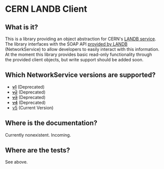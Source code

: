 CERN LANDB Client
=================

What is it?
-----------
This is a library providing an object abstraction for CERN's [LANDB service].
The library interfaces with the SOAP API [provided by LANDB] (NetworkService)
to allow developers to easily interact with this information. At the moment this
library provides basic read-only functionality through the provided client
objects, but write support should be added soon.

Which NetworkService versions are supported?
--------------------------------------------

- ~~[v1]~~ (Deprecated)
- ~~[v2]~~ (Deprecated)
- ~~[v3]~~ (Deprecated)
- ~~[v4]~~ (Deprecated)
- [v5] (Current Version)

[LANDB service]: https://network.cern.ch/
[provided by LANDB]: https://network.cern.ch/sc/soap/soap.fcgi
[v1]: https://network.cern.ch/sc/soap/1/description.html
[v2]: https://network.cern.ch/sc/soap/2/description.html
[v3]: https://network.cern.ch/sc/soap/3/description.html
[v4]: https://network.cern.ch/sc/soap/4/description.html
[v5]: https://network.cern.ch/sc/soap/5/description.html

Where is the documentation?
---------------------------
Currently nonexistent. Incoming.

Where are the tests?
--------------------
See above.
